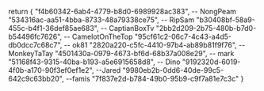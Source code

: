 return {
    "f4b60342-6ab4-4779-b8d0-6989928ac383", -- NongPeam
    "534316ac-aa51-4bba-8733-48a79338ce75", -- RipSam
    "b30408bf-58a9-455c-b4f1-36def85ae683", -- CaptianBoxTv
    "2bb2d209-2b75-480b-b7d0-b54496fc7626", -- CamelotOnTheTop
    "95cf61c2-06c7-4c43-a4d5-db0dcc7c68c7", -- ok81
    "2820a220-c5fc-4410-97b4-ab89b81f9f76", -- MonkeyTaTay
    "4501430a-0979-4673-bf6d-68b37a008e29", -- mark
    "51168f43-9315-40ba-b193-a5e6915658d8",  -- Dino
    "9192320d-6019-4f0b-a170-90f3ef0ef1e2", --Jared
    "9980eb2b-0dd6-40de-99c5-642c9c63bb20", --famis
    "7f837e2d-b784-49b0-95b9-c9f7a81e7c3c"
}
